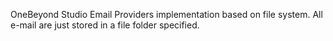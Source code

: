 OneBeyond Studio Email Providers implementation based on file system. 
All e-mail are just stored in a file folder specified.
